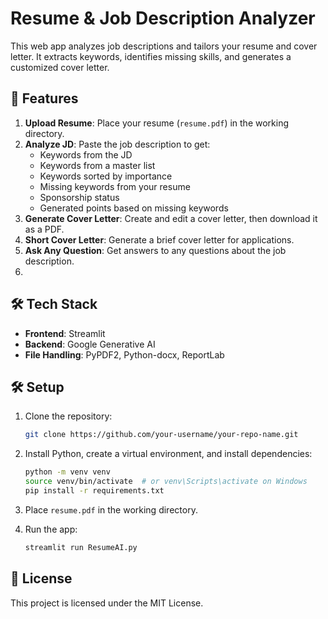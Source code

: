 # Resume & Job Description Analyzer

This web app analyzes job descriptions and tailors your resume and cover letter. It extracts keywords, identifies missing skills, and generates a customized cover letter.

## 🚀 Features

1. **Upload Resume**: Place your resume (`resume.pdf`) in the working directory.
2. **Analyze JD**: Paste the job description to get:
   - Keywords from the JD
   - Keywords from a master list
   - Keywords sorted by importance
   - Missing keywords from your resume
   - Sponsorship status
   - Generated points based on missing keywords
3. **Generate Cover Letter**: Create and edit a cover letter, then download it as a PDF.
4. **Short Cover Letter**: Generate a brief cover letter for applications.
5. **Ask Any Question**: Get answers to any questions about the job description.
6. 
## 🛠️ Tech Stack

- **Frontend**: Streamlit
- **Backend**: Google Generative AI
- **File Handling**: PyPDF2, Python-docx, ReportLab

  
## 🛠️ Setup

1. Clone the repository:
   ```bash
   git clone https://github.com/your-username/your-repo-name.git
   ```

2. Install Python, create a virtual environment, and install dependencies:
   ```bash
   python -m venv venv
   source venv/bin/activate  # or venv\Scripts\activate on Windows
   pip install -r requirements.txt
   ```

3. Place `resume.pdf` in the working directory.

4. Run the app:
   ```bash
   streamlit run ResumeAI.py
   ```

## 📄 License

This project is licensed under the MIT License.
